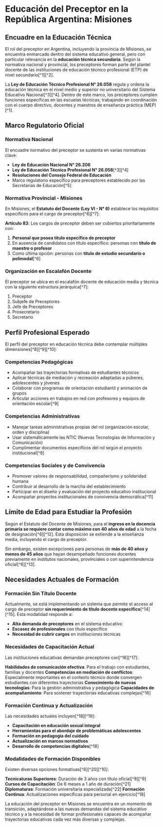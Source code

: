 
# Educación del Preceptor en la República Argentina: Misiones

## Encuadre en la Educación Técnica

El rol del preceptor en Argentina, incluyendo la provincia de Misiones, se encuentra enmarcado dentro del sistema educativo general, pero con particular relevancia en la **educación técnica secundaria**. Según la normativa nacional y provincial, los preceptores forman parte del plantel docente de las instituciones de educación técnico profesional (ETP) de nivel secundario[^1][^2].

La **Ley de Educación Técnico Profesional N° 26.058** regula y ordena la educación técnica en el nivel medio y superior no universitario del Sistema Educativo Nacional[^3][^4]. Dentro de este marco, los preceptores cumplen funciones específicas en las escuelas técnicas, trabajando en coordinación con el cuerpo directivo, docentes y maestros de enseñanza práctica (MEP)[^1].

## Marco Regulatorio Oficial

### Normativa Nacional

El encuadre normativo del preceptor se sustenta en varias normativas clave:

- **Ley de Educación Nacional N° 26.206**
- **Ley de Educación Técnico Profesional N° 26.058**[^3][^4]
- **Resoluciones del Consejo Federal de Educación**
- Marco regulatorio específico para preceptores establecido por las Secretarías de Educación[^5]


### Normativa Provincial - Misiones

En Misiones, el **Estatuto del Docente (Ley VI - N° 6)** establece los requisitos específicos para el cargo de preceptor[^6][^7]:

**Artículo 83**: Los cargos de preceptor deben ser cubiertos prioritariamente con:

1. **Personal que posea título específico de preceptor**
2. En ausencia de candidatos con título específico: personas con **título de maestro o profesor**
3. Como última opción: personas con **título de estudio secundario o polimodal**[^6]

### Organización en Escalafón Docente

El preceptor se ubica en el escalafón docente de educación media y técnica con la siguiente estructura jerárquica[^7]:

1. Preceptor
2. Subjefe de Preceptores
3. Jefe de Preceptores
4. Prosecretario
5. Secretario

## Perfil Profesional Esperado

El perfil del preceptor en educación técnica debe contemplar múltiples dimensiones[^8][^9][^10]:

### Competencias Pedagógicas

- Acompañar las trayectorias formativas de estudiantes técnicos
- Aplicar técnicas de mediación y recreación adaptadas a púberes, adolescentes y jóvenes
- Colaborar con programas de orientación estudiantil y animación de grupos
- Articular acciones en trabajos en red con profesores y equipos de orientación escolar[^9]


### Competencias Administrativas

- Manejar tareas administrativas propias del rol (organización escolar, orden y disciplina)
- Usar sistemáticamente las NTIC (Nuevas Tecnologías de Información y Comunicación)
- Cumplimentar documentos específicos del rol según el proyecto institucional[^9]


### Competencias Sociales y de Convivencia

- Promover valores de responsabilidad, compañerismo y solidaridad humana
- Contribuir al desarrollo de la marcha del establecimiento
- Participar en el diseño y evaluación del proyecto educativo institucional
- Acompañar proyectos institucionales de convivencia democrática[^11]


## Límite de Edad para Estudiar la Profesión

Según el Estatuto del Docente de Misiones, para el **ingreso en la docencia primaria se requiere contar como máximo con 40 años de edad** a la fecha de designación[^6][^12]. Esta disposición se extiende a la enseñanza media, incluyendo el cargo de preceptor.

Sin embargo, existen excepciones para personas de **más de 40 años y menos de 45 años** que hayan desempeñado funciones docentes previamente en institutos nacionales, provinciales o con superintendencia oficial[^6][^13].

## Necesidades Actuales de Formación

### Formación Sin Título Docente

Actualmente, se está implementando un sistema que permite el acceso al cargo de preceptor **sin requerimiento de título docente específico**[^14][^15]. Esta modalidad responde a:

- **Alta demanda de preceptores** en el sistema educativo
- **Escasez de profesionales** con título específico
- **Necesidad de cubrir cargos** en instituciones técnicas


### Necesidades de Capacitación Actual

Las instituciones educativas demandan preceptores con[^16][^17]:

**Habilidades de comunicación efectiva**: Para el trabajo con estudiantes, familias y docentes
**Competencias en mediación de conflictos**: Especialmente importantes en el contexto técnico donde convergen estudiantes con diferentes trayectorias
**Conocimiento de nuevas tecnologías**: Para la gestión administrativa y pedagógica
**Capacidades de acompañamiento**: Para sostener trayectorias educativas complejas[^16]

### Formación Continua y Actualización

Las necesidades actuales incluyen[^18][^19]:

- **Capacitación en educación sexual integral**
- **Herramientas para el abordaje de problemáticas adolescentes**
- **Formación en pedagogía del cuidado**
- **Actualización en marcos normativos**
- **Desarrollo de competencias digitales**[^18]


### Modalidades de Formación Disponibles

Existen diversas opciones formativas[^8][^20][^10]:

**Tecnicaturas Superiores**: Duración de 3 años con título oficial[^8][^9]
**Cursos de Capacitación**: De 6 meses a 1 año de duración[^21]
**Diplomaturas**: Formación universitaria especializada[^22]
**Formación Continua**: Actualizaciones específicas para personal en ejercicio[^18]

La educación del preceptor en Misiones se encuentra en un momento de transición, adaptándose a las nuevas demandas del sistema educativo técnico y a la necesidad de formar profesionales capaces de acompañar trayectorias educativas cada vez más diversas y complejas.




